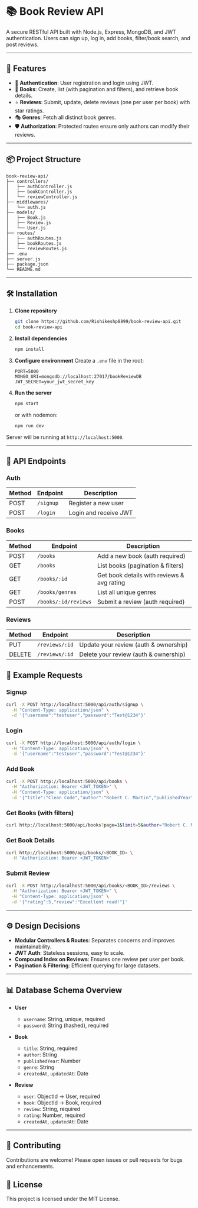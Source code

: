 # 📚 Book Review API

A secure RESTful API built with Node.js, Express, MongoDB, and JWT authentication. Users can sign up, log in, add books, filter/book search, and post reviews.

---

## 🚀 Features

* 🔐 **Authentication**: User registration and login using JWT.
* 📖 **Books**: Create, list (with pagination and filters), and retrieve book details.
* ⭐ **Reviews**: Submit, update, delete reviews (one per user per book) with star ratings.
* 🎭 **Genres**: Fetch all distinct book genres.
* 🛡️ **Authorization**: Protected routes ensure only authors can modify their reviews.

---

## 📦 Project Structure

```
book-review-api/
├── controllers/
│   ├── authController.js
│   ├── bookController.js
│   └── reviewController.js
├── middlewares/
│   └── auth.js
├── models/
│   ├── Book.js
│   ├── Review.js
│   └── User.js
├── routes/
│   ├── authRoutes.js
│   ├── bookRoutes.js
│   └── reviewRoutes.js
├── .env
├── server.js
├── package.json
└── README.md
```

---

## 🛠️ Installation

1. **Clone repository**

   ```bash
   git clone https://github.com/Rishikeshp8899/book-review-api.git
   cd book-review-api
   ```

2. **Install dependencies**

   ```bash
   npm install
   ```

3. **Configure environment**
   Create a `.env` file in the root:

   ```env
   PORT=5000
   MONGO_URI=mongodb://localhost:27017/bookReviewDB
   JWT_SECRET=your_jwt_secret_key
   ```

4. **Run the server**

   ```bash
   npm start
   ```

   or with nodemon:

   ```bash
   npm run dev
   ```

Server will be running at `http://localhost:5000`.

---

## 🔗 API Endpoints

### Auth

| Method | Endpoint  | Description           |
| ------ | --------- | --------------------- |
| POST   | `/signup` | Register a new user   |
| POST   | `/login`  | Login and receive JWT |

### Books

| Method | Endpoint             | Description                                |
| ------ | -------------------- | ------------------------------------------ |
| POST   | `/books`             | Add a new book (auth required)             |
| GET    | `/books`             | List books (pagination & filters)          |
| GET    | `/books/:id`         | Get book details with reviews & avg rating |
| GET    | `/books/genres`      | List all unique genres                     |
| POST   | `/books/:id/reviews` | Submit a review (auth required)            |

### Reviews

| Method | Endpoint       | Description                           |
| ------ | -------------- | ------------------------------------- |
| PUT    | `/reviews/:id` | Update your review (auth & ownership) |
| DELETE | `/reviews/:id` | Delete your review (auth & ownership) |

## 📖 Example Requests

### Signup

```bash
curl -X POST http://localhost:5000/api/auth/signup \
  -H "Content-Type: application/json" \
  -d '{"username":"testuser","password":"Test@1234"}'
```

### Login

```bash
curl -X POST http://localhost:5000/api/auth/login \
  -H "Content-Type: application/json" \
  -d '{"username":"testuser","password":"Test@1234"}'
```

### Add Book

```bash
curl -X POST http://localhost:5000/api/books \
  -H "Authorization: Bearer <JWT_TOKEN>" \
  -H "Content-Type: application/json" \
  -d '{"title":"Clean Code","author":"Robert C. Martin","publishedYear":2008,"genre":"Software Engineering"}'
```

### Get Books (with filters)

```bash
curl http://localhost:5000/api/books?page=1&limit=5&author="Robert C. Martin"
```

### Get Book Details

```bash
curl http://localhost:5000/api/books/<BOOK_ID> \
  -H "Authorization: Bearer <JWT_TOKEN>"
```

### Submit Review

```bash
curl -X POST http://localhost:5000/api/books/<BOOK_ID>/reviews \
  -H "Authorization: Bearer <JWT_TOKEN>" \
  -H "Content-Type: application/json" \
  -d '{"rating":5,"review":"Excellent read!"}'
```

---

## ⚙️ Design Decisions

* **Modular Controllers & Routes**: Separates concerns and improves maintainability.
* **JWT Auth**: Stateless sessions, easy to scale.
* **Compound Index on Reviews**: Ensures one review per user per book.
* **Pagination & Filtering**: Efficient querying for large datasets.

---

## 📊 Database Schema Overview

* **User**

  * `username`: String, unique, required
  * `password`: String (hashed), required

* **Book**

  * `title`: String, required
  * `author`: String
  * `publishedYear`: Number
  * `genre`: String
  * `createdAt`, `updatedAt`: Date

* **Review**

  * `user`: ObjectId → User, required
  * `book`: ObjectId → Book, required
  * `review`: String, required
  * `rating`: Number, required
  * `createdAt`, `updatedAt`: Date

---

## 🤝 Contributing

Contributions are welcome! Please open issues or pull requests for bugs and enhancements.

## 📄 License

This project is licensed under the MIT License.
